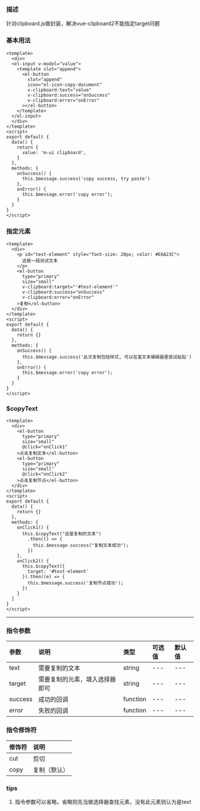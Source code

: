 ### 描述
针对clipboard.js做封装，解决vue-clipboard2不能指定target问题

### 基本用法
```vue
<template>
  <div>  
  <el-input v-model="value">
    <template slot="append">
      <el-button 
        slot="append" 
        icon="el-icon-copy-document" 
        v-clipboard:text="value"
        v-clipboard:success="onSuccess"
        v-clipboard:error="onError"
      ></el-button>
    </template>
  </el-input>
  </div>
</template>
<script>
export default {
  data() {
    return {
      value: 'm-ui clipboard',
    }
  },
  methods: {
    onSuccess() {
      this.$message.success('copy success, try paste')
    },
    onError() {
      this.$message.error('copy error');
    }
  }
}
</script>
```

### 指定元素
```vue
<template>
  <div>
    <p id="test-element" style="font-size: 20px; color: #E6A23C">
      这是一段测试文本
    </p>
    <el-button 
      type="primary"
      size="small"
      v-clipboard:target="'#test-element'"
      v-clipboard:success="onSuccess"
      v-clipboard:error="onError"
    >复制</el-button>
  </div>
</template>
<script>
export default {
  data() {
    return {}
  },
  methods: {
    onSuccess() {
      this.$message.success('此次复制包括样式, 可以在富文本编辑器里尝试粘贴')
    },
    onError() {
      this.$message.error('copy error');
    }
  }
}
</script>
```

### $copyText
```vue
<template>
  <div>
    <el-button 
      type="primary"
      size="small"
      @click="onClick1"
    >点击复制文本</el-button>
    <el-button 
      type="primary"
      size="small"
      @click="onClick2"
    >点击复制节点</el-button>
  </div>
</template>
<script>
export default {
  data() {
    return {}
  },
  methods: {
    onClick1() {
      this.$copyText("这是复制的文本")
        .then(() => {
          this.$message.success("复制文本成功");
        })
    },
    onClick2() {
      this.$copyText({
        target: '#test-element'
      }).then((e) => {
        this.$message.success('复制节点成功');
      })
    }
  }
}
</script>
```

---

### 指令参数

| 参数 | 说明 | 类型 | 可选值 | 默认值 |
| :---- | :---- | :---- | :---- | :---- | 
| text | 需要复制的文本 | string | --- | --- |
| target | 需要复制的元素，填入选择器即可 | string | --- | --- |
| success |  成功的回调 | function | --- | --- |
| error |  失败的回调 | function | --- | --- |


### 指令修饰符

| 修饰符 | 说明 |
| :---- | :---- | 
| cut | 剪切 |
| copy | 复制（默认） |


### tips
1. 指令参数可以省略，省略则先当做选择器查找元素，没有此元素则认为是text


